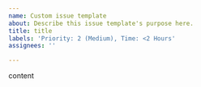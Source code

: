 ```yaml
---
name: Custom issue template
about: Describe this issue template's purpose here.
title: title
labels: 'Priority: 2 (Medium), Time: <2 Hours'
assignees: ''

---
```


content
